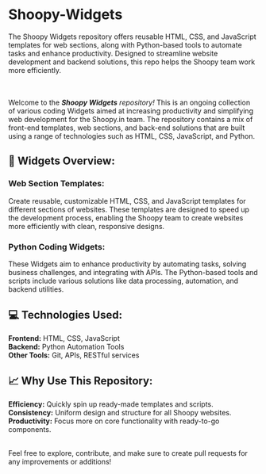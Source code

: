 <h1> Shoopy-Widgets </h1>
The Shoopy Widgets repository offers reusable HTML, CSS, and JavaScript templates for web sections, along with Python-based tools to automate tasks and enhance productivity. Designed to streamline website development and backend solutions, this repo helps the Shoopy team work more efficiently.
<br/><br/><br/>

Welcome to the <b><i>Shoopy Widgets</b> repository!</i> This is an ongoing collection of various coding Widgets aimed at increasing productivity and simplifying web development for the Shoopy.in team. The repository contains a mix of front-end templates, web sections, and back-end solutions that are built using a range of technologies such as HTML, CSS, JavaScript, and Python.

<h2>🚀 Widgets Overview:</h2>
<h3>Web Section Templates:</h3>
Create reusable, customizable HTML, CSS, and JavaScript templates for different sections of websites. These templates are designed to speed up the development process, enabling the Shoopy team to create websites more efficiently with clean, responsive designs.

<h3>Python Coding Widgets:</h3>
These Widgets aim to enhance productivity by automating tasks, solving business challenges, and integrating with APIs. The Python-based tools and scripts include various solutions like data processing, automation, and backend utilities.

<h2>💻 Technologies Used:</h2>
<b>Frontend:</b> HTML, CSS, JavaScript<br/>
<b>Backend:</b> Python Automation Tools<br/>
<b>Other Tools:</b> Git, APIs, RESTful services<br/>

<h2>📈 Why Use This Repository:</h2>
<b>Efficiency:</b> Quickly spin up ready-made templates and scripts.<br/>
<b>Consistency:</b> Uniform design and structure for all Shoopy websites.<br/>
<b>Productivity:</b> Focus more on core functionality with ready-to-go components.<br/><br/>

Feel free to explore, contribute, and make sure to create pull requests for any improvements or additions!
